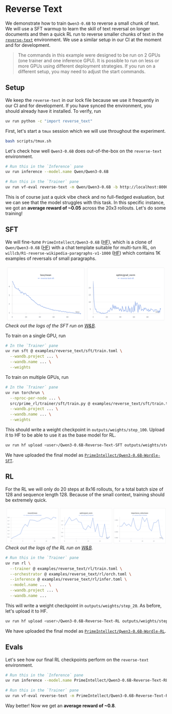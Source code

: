 # Reverse Text

We demonstrate how to train `Qwen3-0.6B` to reverse a small chunk of text. We will use a SFT warmup to learn the skill of text reversal on longer documents and then a quick RL run to reverse smaller chunks of text in the [`reverse-text`](https://app.primeintellect.ai/dashboard/environments/primeintellect/reverse-text) environment. We use a similar setup in our CI at the moment and for development.

> The commands in this example were designed to be run on 2 GPUs (one trainer and one inference GPU). It is possible to run on less or more GPUs using different deployment strategies. If you run on a different setup, you may need to adjust the start commands.

## Setup

We keep the `reverse-text` in our lock file because we use it frequently in our CI and for development. If you have synced the environment, you should already have it installed. To verify, run

```bash
uv run python -c "import reverse_text"
```

First, let's start a `tmux` session which we will use throughout the experiment.

```bash
bash scripts/tmux.sh
```

Let's check how well `Qwen3-0.6B` does out-of-the-box on the `reverse-text` environment. 

```bash
# Run this in the `Inference` pane
uv run inference --model.name Qwen/Qwen3-0.6B
```

```bash
# Run this in the `Trainer` pane
uv run vf-eval reverse-text -m Qwen/Qwen3-0.6B -b http://localhost:8000/v1 -n 20 --max-tokens 1024
```

This is of course just a quick vibe check and no full-fledged evaluation, but we can see that the model struggles with this task. In this specific instance, we got an **average reward of ~0.05** across the 20x3 rollouts. Let's do some training!

## SFT

We will fine-tune `PrimeIntellect/Qwen3-0.6B` ([HF](https://huggingface.co/PrimeIntellect/Qwen3-0.6B)), which is a clone of `Qwen/Qwen3-0.6B` ([HF](https://huggingface.co/Qwen/Qwen3-0.6B)) with a chat template suitable for multi-turn RL, on `willcb/R1-reverse-wikipedia-paragraphs-v1-1000` ([HF](https://huggingface.co/datasets/willcb/R1-reverse-wikipedia-paragraphs-v1-1000)) which contains 1K examples of reversals of small paragraphs.

![SFT](sft/wandb.png)
*Check out the logs of the SFT run on [W&B](https://wandb.ai/primeintellect/examples?nw=s3p14m48jod).*

To train on a single GPU, run

```bash
# In the `Trainer` pane
uv run sft @ examples/reverse_text/sft/train.toml \
  --wandb.project ... \
  --wandb.name ... \
  --weights
```

To train on multiple GPUs, run

```bash
# In the `Trainer` pane
uv run torchrun \
  --nproc-per-node ... \
  src/prime_rl/trainer/sft/train.py @ examples/reverse_text/sft/train.toml \
  --wandb.project ... \
  --wandb.name ... \
  --weights
```

This should write a weight checkpoint in `outputs/weights/step_100`. Upload it to HF to be able to use it as the base model for RL.

```bash
uv run hf upload <user>/Qwen3-0.6B-Reverse-Text-SFT outputs/weights/step_100
```

We have uploaded the final model as [`PrimeIntellect/Qwen3-0.6B-Wordle-SFT`](https://huggingface.co/PrimeIntellect/Qwen3-0.6B-Wordle-SFT).

## RL

For the RL we will only do 20 steps at 8x16 rollouts, for a total batch size of 128 and sequence length 128. Because of the small context, training should be extremely quick.

![RL](rl/wandb.png)
*Check out the logs of the RL run on [W&B](https://wandb.ai/primeintellect/examples?nw=yxjwjc556do).*

```bash
# Run this in the `Trainer` pane
uv run rl \
  --trainer @ examples/reverse_text/rl/train.toml \
  --orchestrator @ examples/reverse_text/rl/orch.toml \
  --inference @ examples/reverse_text/rl/infer.toml \
  --model.name ... \
  --wandb.project ... \
  --wandb.name ...
```

This will write a weight checkpoint in `outputs/weights/step_20`. As before, let's upload it to HF.

```bash
uv run hf upload <user>/Qwen3-0.6B-Reverse-Text-RL outputs/weights/step_20
```

We have uploaded the final model as [`PrimeIntellect/Qwen3-0.6B-Wordle-RL`](https://huggingface.co/PrimeIntellect/Qwen3-0.6B-Wordle-RL).

## Evals

Let's see how our final RL checkpoints perform on the `reverse-text` environment.

```bash
# Run this in the `Inference` pane
uv run inference --model.name PrimeIntellect/Qwen3-0.6B-Reverse-Text-RL
```

```bash
# Run this in the `Trainer` pane
uv run vf-eval reverse-text -m PrimeIntellect/Qwen3-0.6B-Reverse-Text-RL -b http://localhost:8000/v1 -n 20 --max-tokens 1024
```

Way better! Now we get an **average reward of ~0.8**.